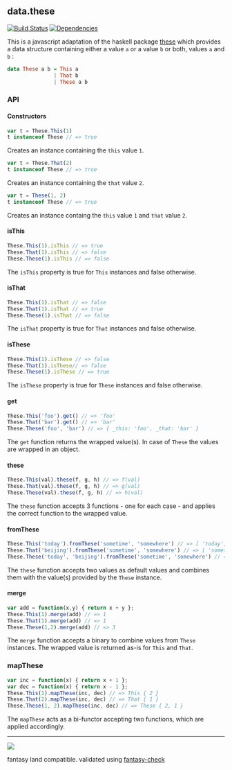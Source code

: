 
## data.these

[![Build Status](https://travis-ci.org/gilligan/data.these.svg?branch=master)](https://travis-ci.org/gilligan/data.these)
[![Dependencies](http://img.shields.io/david/gilligan/data.these.svg?style=flat)](https://david-dm.org/gilligan/data.these)

This is a javascript adaptation of the haskell package [these](https://github.com/isomorphism/these) which provides
a data structure containing either a value `a` or a value `b` or both, values `a` and `b` :
```haskell
data These a b = This a
               | That b
               | These a b
```

### API

#### Constructors
```js
var t = These.This(1)
t instanceof These // => true
```
Creates an instance containing the `this` value `1`.
```js
var t = These.That(2)
t instanceof These // => true
```
Creates an instance containing the `that` value `2`.
```js
var t = These(1, 2)
t instanceof These // => true
```
Creates an instance containg the `this` value `1` and `that` value `2`.

#### isThis
```js
These.This(1).isThis // => true
These.That(1).isThis // => false
These.These(1).isThis // => false
```
The `isThis` property is true for `This` instances and false otherwise.

#### isThat
```js
These.This(1).isThat // => false
These.That(1).isThat // => true
These.These(1).isThat // => false
```
The `isThat` property is true for `That` instances and false otherwise.

#### isThese
```js
These.This(1).isThese // => false
These.That(1).isThese// => false
These.These(1).isThese // => true
```
The `isThese` property is true for `These` instances and false otherwise.

#### get
```js
These.This('foo').get() // => 'foo'
These.That('bar').get() // => 'bar'
These.These('foo', 'bar') // => { _this: 'foo', _that: 'bar' }
```
The `get` function returns the wrapped value(s). In case of `These` the values are wrapped in an object.

#### these
```js
These.This(val).these(f, g, h) // => f(val)
These.That(val).these(f, g, h) // => g(val)
These.These(val).these(f, g, h) // => h(val)
```
The `these` function accepts 3 functions - one for each case - and applies the correct function to the wrapped value.

#### fromThese
```js
These.This('today').fromThese('sometime', 'somewhere') // => [ 'today', 'somewhere' ]
These.That('beijing').fromThese('sometime', 'somewhere') // => [ 'sometime', 'beijing' ]
These.These('today', 'beijing').fromThese('sometime', 'somewhere') // => [ 'today', 'beijing' ]
```
The `these` function accepts two values as default values and combines them with the value(s) provided by the `These` instance.

#### merge
```js
var add = function(x,y) { return x + y };
These.This(1).merge(add) // => 1
These.That(1).merge(add) // => 1
These.These(1,2).merge(add) // => 3
```
The `merge` function accepts a binary to combine values from `These` instances. The wrapped value is returned as-is for `This` and `That`.

### mapThese
```js
var inc = function(x) { return x + 1 };
var dec = function(x) { return x - 1 };
These.This(1).mapThese(inc, dec) // => This { 2 }
These.That(2).mapThese(inc, dec) // => That { 1 }
These.These(1, 2).mapThese(inc, dec) // => These { 2, 1 }
```
The `mapThese` acts as a bi-functor accepting two functions, which are applied accordingly.

----

[
  ![](https://raw.github.com/pufuwozu/fantasy-land/master/logo.png)
](https://github.com/pufuwozu/fantasy-land)

fantasy land compatible.
validated using [fantasy-check](https://github.com/fantasyland/fantasy-check)
